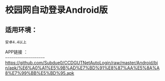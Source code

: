 校园网自动登录Android版
=====================



适用环境：<br>
---------------------
    安卓4.4以上
APP链接 ：<br>
--------------------                                                       https://github.com/Subdue0/CCDGUTNetAutoLogin/raw/master/Android/bin/apk/%E6%A0%A1%E5%9B%AD%E7%BD%91%E8%87%AA%E5%8A%A8%E7%99%BB%E5%BD%95.apk
